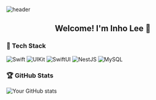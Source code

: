 ![header](https://capsule-render.vercel.app/api?type=waving&color=gradient&height=200&section=header&text=Womyo's%20playground&fontSize=40)

<h2 align="center">
  Welcome! I'm Inho Lee 🤗
</h2>

### 🦾 Tech Stack
![Swift](https://img.shields.io/badge/swift-F05138?style=flat&logo=swift&logoColor=white)
![UIKit](https://img.shields.io/badge/uikit-2396F3?style=flat&logo=uikit&logoColor=white)
![SwiftUI](https://img.shields.io/badge/swiftui-0078D6?style=flat&logo=swift&logoColor=white)
![NestJS](https://img.shields.io/badge/nestjs-E0234E?style=flat&logo=nestjs&logoColor=white)
![MySQL](https://img.shields.io/badge/mysql-4479A1?style=flat&logo=mysql&logoColor=white)

### 🏆 GitHub Stats
![Your GitHub stats](https://github-readme-stats.vercel.app/api?username=womyo&show_icons=true&theme=tokyonight)

<!---
womyo/womyo is a ✨ special ✨ repository because its `README.md` (this file) appears on your GitHub profile.
You can click the Preview link to take a look at your changes.
--->
